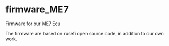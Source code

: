 # firmware_ME7

Firmware for our ME7 Ecu

The firmware are based on rusefi open source code, in addition to our own work.





